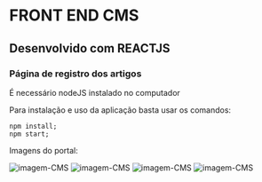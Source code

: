 # FRONT END CMS
## Desenvolvido com REACTJS

### Página de registro dos artigos

<p> É necessário nodeJS instalado no computador</p>

Para instalação e uso da aplicação basta usar os comandos:

```
npm install;
npm start;
```


<p>Imagens do portal:</p>
<img src='https://i.ibb.co/1mT6W1V/1.png' alt='imagem-CMS'>
<img src='https://i.ibb.co/q9Y70jF/2.png' alt='imagem-CMS'>
<img src='https://i.ibb.co/gwz1TcY/3.png' alt='imagem-CMS'>
<img src='https://i.ibb.co/gzhxhj7/4.png' alt='imagem-CMS'>

